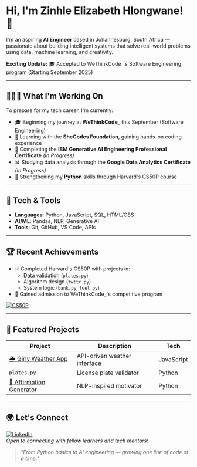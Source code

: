 # Hi, I'm Zinhle Elizabeth Hlongwane! 💫

I'm an aspiring **AI Engineer** based in Johannesburg, South Africa — passionate about building intelligent systems that solve real-world problems using data, machine learning, and creativity.

**Exciting Update:** 🎓 Accepted to WeThinkCode_'s Software Engineering program (Starting September 2025)

---

## 👩🏽‍💻 What I'm Working On

To prepare for my tech career, I'm currently:

- 🎓 Beginning my journey at **WeThinkCode_** this September (Software Engineering)
- 🧠 Learning with the **SheCodes Foundation**, gaining hands-on coding experience
- 🤖 Completing the **IBM Generative AI Engineering Professional Certificate** *(In Progress)*
- 📊 Studying data analysis through the **Google Data Analytics Certificate** *(In Progress)*
- 🐍 Strengthening my **Python** skills through Harvard's CS50P course

---

## 🔧 Tech & Tools

- **Languages**: Python, JavaScript, SQL, HTML/CSS  
- **AI/ML**: Pandas, NLP, Generative AI  
- **Tools**: Git, GitHub, VS Code, APIs  

---

## 🏆 Recent Achievements
- ✅ Completed Harvard's CS50P with projects in:  
  - Data validation (`plates.py`)  
  - Algorithm design (`twttr.py`)  
  - System logic (`bank.py`, `fuel.py`)  
- 🎉 Gained admission to WeThinkCode_'s competitive program  

[![CS50P](https://img.shields.io/badge/CS50P-Python_Programming-003366?logo=python)](https://cs50.harvard.edu/python/)

---

## 📁 Featured Projects

| Project | Description | Tech |  
|---------|-------------|------|  
| [🌦 Girly Weather App](https://github.com/ZinhleH-thanos/girly-weather-app) | API-driven weather interface | JavaScript |  
| `plates.py` | License plate validator | Python |  
| [🌸 Affirmation Generator](https://github.com/ZinhleH-thanos/affirmation-generator) | NLP-inspired motivator | Python |  

---

## 🌍 Let's Connect  
[![LinkedIn](https://img.shields.io/badge/LinkedIn-Connect-blue?logo=linkedin)](https://www.linkedin.com/in/zinhle-hlongwane-872354209)  
*Open to connecting with fellow learners and tech mentors!*

> *"From Python basics to AI engineering — growing one line of code at a time."*
